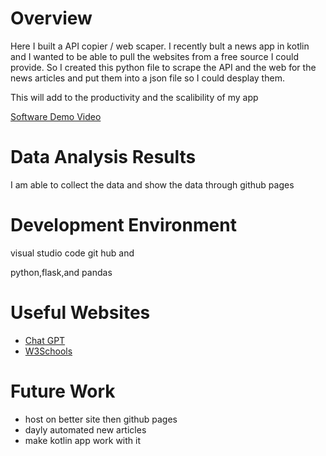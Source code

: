 # Overview

Here I built a API copier / web scaper. I recently bult a news app in kotlin and I wanted to be able to pull the websites from a free source I could provide. So I created this python file to scrape the API and the web for the news articles and put them into a json file so I could desplay them.

This will add to the productivity and the scalibility of my app

[Software Demo Video](https://youtu.be/fMAy1xgAjqE)

# Data Analysis Results

I am able to collect the data and show the data through github pages

# Development Environment

visual studio code git hub and 

python,flask,and pandas

# Useful Websites

* [Chat GPT](https://chat.openai.com/)
* [W3Schools](https://www.w3schools.com/)

# Future Work

* host on better site then github pages
* dayly automated new articles
* make kotlin app work with it
